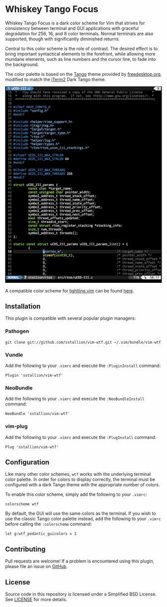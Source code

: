 # Whiskey Tango Focus

Whiskey Tango Focus is a dark color scheme for Vim that strives for consistency
between terminal and GUI applications with graceful degradation for 256, 16, and
8 color terminals. Normal terminals are also supported, though with
significantly diminished returns.

Central to this color scheme is the role of contrast. The desired effect is to
bring important syntactical elements to the forefront, while allowing more
mundane elements, such as line numbers and the cursor line, to fade into the
background.

The color palette is based on the [Tango][1] theme provided by
[freedesktop.org][2], modified to match the [iTerm2][3] Dark Tango theme.

![Screenshot](screenshot.png)

A compatible color scheme for [lightline.vim][4] can be found [here][5].

## Installation

This plugin is compatible with several popular plugin managers:

### Pathogen

    git clone git://github.com/sstallion/vim-wtf.git ~/.vim/bundle/vim-wtf

### Vundle

Add the following to your `.vimrc` and execute the `:PluginInstall` command:

    Plugin 'sstallion/vim-wtf'

### NeoBundle

Add the following to your `.vimrc` and execute the `:NeoBundleInstall` command:

    NeoBundle 'sstallion/vim-wtf'

### vim-plug

Add the following to your `.vimrc` and execute the `:PlugInstall` command:

    Plug 'sstallion/vim-wtf'

## Configuration

Like many other color schemes, `wtf` works with the underlying terminal color
palette. In order for colors to display correctly, the terminal must be
configured with a dark Tango theme with the appropriate number of colors.

To enable this color scheme, simply add the following to your `.vimrc`:

    colorscheme wtf

By default, the GUI will use the same colors as the terminal. If you wish to use
the classic Tango color palette instead, add the following to your `.vimrc`
before calling the `:colorscheme` command:

    let g:wtf_pedantic_guicolors = 1

## Contributing

Pull requests are welcome! If a problem is encountered using this plugin, please
file an issue on [GitHub][6].

## License

Source code in this repository is licensed under a Simplified BSD License. See
[LICENSE] for more details.

[1]: http://tango.freedesktop.org/Tango_Icon_Theme_Guidelines
[2]: https://www.freedesktop.org
[3]: https://www.iterm2.com/
[4]: https://github.com/itchyny/lightline.vim
[5]: https://github.com/sstallion/lightline-wtf
[6]: https://github.com/sstallion/vim-wtf/issues

[LICENSE]: LICENSE
